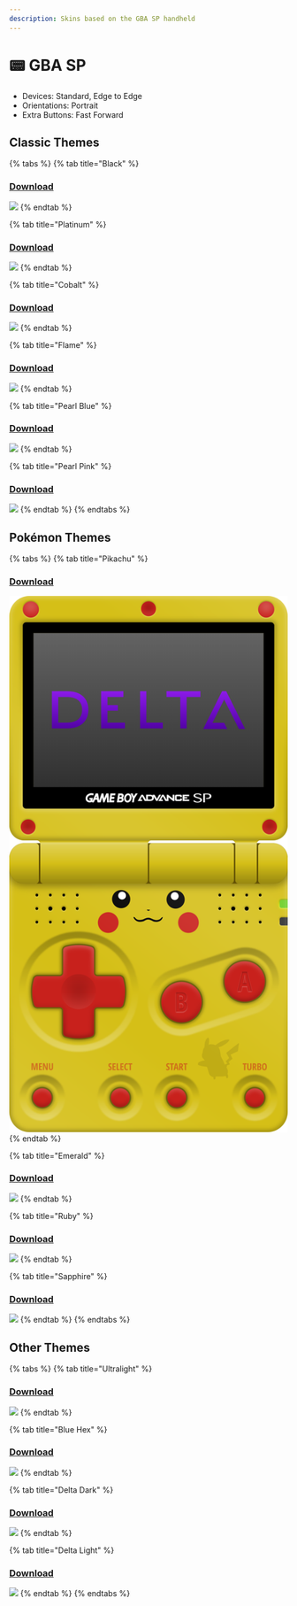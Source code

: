 ```yaml
---
description: Skins based on the GBA SP handheld
---
```


# 📟 GBA SP

* Devices: Standard, Edge to Edge
* Orientations: Portrait
* Extra Buttons: Fast Forward

## Classic Themes

{% tabs %}
{% tab title="Black" %}
### [Download](../GBA%20SP/gba-sp-black.deltaskin)

![](<../.gitbook/assets/iphone\_edgetoedge\_portrait\_preview (3).png>)
{% endtab %}

{% tab title="Platinum" %}
### [Download](../GBA%20SP/gba-sp-platinum.deltaskin)

![](<../.gitbook/assets/iphone\_edgetoedge\_portrait\_preview (6).png>)
{% endtab %}

{% tab title="Cobalt" %}
### [Download](../GBA%20SP/gba-sp-cobalt.deltaskin)

![](<../.gitbook/assets/iphone\_edgetoedge\_portrait\_preview (14).png>)
{% endtab %}

{% tab title="Flame" %}
### [Download](../GBA%20SP/gba-sp-flame.deltaskin)

![](<../.gitbook/assets/iphone\_edgetoedge\_portrait\_preview (2).png>)
{% endtab %}

{% tab title="Pearl Blue" %}
### [Download](../GBA%20SP/gba-sp-pearl-blue.deltaskin)

![](<../.gitbook/assets/iphone\_edgetoedge\_portrait\_preview (9).png>)
{% endtab %}

{% tab title="Pearl Pink" %}
### [Download](../GBA%20SP/gba-sp-pearl-pink.deltaskin)

![](<../.gitbook/assets/iphone\_edgetoedge\_portrait\_preview (4).png>)
{% endtab %}
{% endtabs %}

## Pokémon Themes

{% tabs %}
{% tab title="Pikachu" %}
### [Download](../GBA%20SP/gba-sp-pikachu.deltaskin)

![](../.gitbook/assets/iphone-edgetoedge-portrait-preview.png)
{% endtab %}

{% tab title="Emerald" %}
### [Download](../GBA%20SP/gba-sp-emerald.deltaskin)

![](<../.gitbook/assets/iphone\_edgetoedge\_portrait\_preview (1).png>)
{% endtab %}

{% tab title="Ruby" %}
### [Download](../GBA%20SP/gba-sp-ruby.deltaskin)

![](<../.gitbook/assets/iphone\_edgetoedge\_portrait\_preview (8).png>)
{% endtab %}

{% tab title="Sapphire" %}
### [Download](../GBA%20SP/gba-sp-sapphire.deltaskin)

![](<../.gitbook/assets/iphone\_edgetoedge\_portrait\_preview (5).png>)
{% endtab %}
{% endtabs %}

## Other Themes

{% tabs %}
{% tab title="Ultralight" %}
### [Download](../GBA%20SP/gba-sp-ultralight.deltaskin)

![](<../.gitbook/assets/iphone\_edgetoedge\_portrait\_preview (7).png>)
{% endtab %}

{% tab title="Blue Hex" %}
### [Download](../GBA%20SP/gba-sp-blue-hex.deltaskin)

![](<../.gitbook/assets/iphone\_edgetoedge\_portrait\_preview (11).png>)
{% endtab %}

{% tab title="Delta Dark" %}
### [Download](../GBA%20SP/gba-sp-dark.deltaskin)

![](<../.gitbook/assets/iphone\_edgetoedge\_portrait\_preview (10).png>)
{% endtab %}

{% tab title="Delta Light" %}
### [Download](../GBA%20SP/gba-sp-light.deltaskin)

![](<../.gitbook/assets/iphone\_edgetoedge\_portrait\_preview (13).png>)
{% endtab %}
{% endtabs %}
